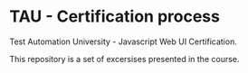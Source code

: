 # TAU - Certification process

Test Automation University - Javascript Web UI Certification.

This repository is a set of excersises presented in the course.
